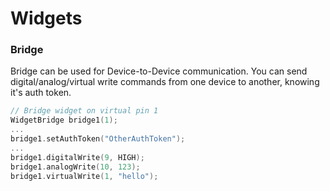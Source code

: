 # Widgets

### Bridge

Bridge can be used for Device-to-Device communication.
You can send digital/analog/virtual write commands from one device to another, knowing it's auth token.

```cpp
// Bridge widget on virtual pin 1
WidgetBridge bridge1(1);
...
bridge1.setAuthToken("OtherAuthToken");
...
bridge1.digitalWrite(9, HIGH);
bridge1.analogWrite(10, 123);
bridge1.virtualWrite(1, "hello");
```
